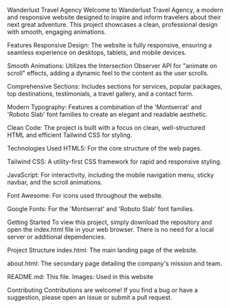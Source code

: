 Wanderlust Travel Agency
Welcome to Wanderlust Travel Agency, a modern and responsive website designed to inspire and inform travelers about their next great adventure. This project showcases a clean, professional design with smooth, engaging animations.

Features
Responsive Design: The website is fully responsive, ensuring a seamless experience on desktops, tablets, and mobile devices.

Smooth Animations: Utilizes the Intersection Observer API for "animate on scroll" effects, adding a dynamic feel to the content as the user scrolls.

Comprehensive Sections: Includes sections for services, popular packages, top destinations, testimonials, a travel gallery, and a contact form.

Modern Typography: Features a combination of the 'Montserrat' and 'Roboto Slab' font families to create an elegant and readable aesthetic.

Clean Code: The project is built with a focus on clean, well-structured HTML and efficient Tailwind CSS for styling.

Technologies Used
HTML5: For the core structure of the web pages.

Tailwind CSS: A utility-first CSS framework for rapid and responsive styling.

JavaScript: For interactivity, including the mobile navigation menu, sticky navbar, and the scroll animations.

Font Awesome: For icons used throughout the website.

Google Fonts: For the 'Montserrat' and 'Roboto Slab' font families.

Getting Started
To view this project, simply download the repository and open the index.html file in your web browser. There is no need for a local server or additional dependencies.

Project Structure
index.html: The main landing page of the website.

about.html: The secondary page detailing the company's mission and team.

README.md: This file.
Images: Used in this website

Contributing
Contributions are welcome! If you find a bug or have a suggestion, please open an issue or submit a pull request.
